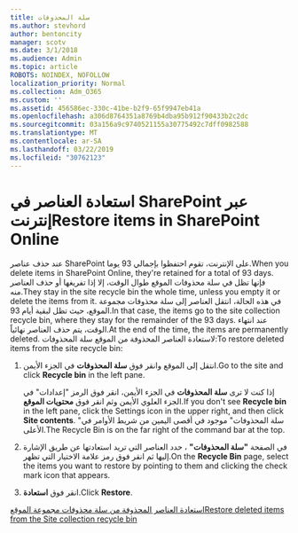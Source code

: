 ```yaml
---
title: سلة المحذوفات
ms.author: stevhord
author: bentoncity
manager: scotv
ms.date: 3/1/2018
ms.audience: Admin
ms.topic: article
ROBOTS: NOINDEX, NOFOLLOW
localization_priority: Normal
ms.collection: Adm_O365
ms.custom: ''
ms.assetid: 456586ec-330c-41be-b2f9-65f9947eb41a
ms.openlocfilehash: a306d8764351a8769b4dba95b912f90433b2c2dc
ms.sourcegitcommit: 03a156a9c9740521155a30775492c7dff0982588
ms.translationtype: MT
ms.contentlocale: ar-SA
ms.lasthandoff: 03/22/2019
ms.locfileid: "30762123"
---
```

# <a name="restore-items-in-sharepoint-online"></a><span data-ttu-id="77fb0-102">استعادة العناصر في SharePoint عبر إنترنت</span><span class="sxs-lookup"><span data-stu-id="77fb0-102">Restore items in SharePoint Online</span></span>

<span data-ttu-id="77fb0-103">عند حذف عناصر SharePoint على الإنترنت، تقوم احتفظوا بإجمالي 93 يوما.</span><span class="sxs-lookup"><span data-stu-id="77fb0-103">When you delete items in SharePoint Online, they're retained for a total of 93 days.</span></span> <span data-ttu-id="77fb0-104">فإنها تظل في سلة محذوفات الموقع طوال الوقت، إلا إذا تفريغها أو حذف العناصر منه.</span><span class="sxs-lookup"><span data-stu-id="77fb0-104">They stay in the site recycle bin the whole time, unless you empty it or delete the items from it.</span></span> <span data-ttu-id="77fb0-105">في هذه الحالة، انتقل العناصر إلى سلة محذوفات مجموعة الموقع، حيث تظل لبقية أيام 93.</span><span class="sxs-lookup"><span data-stu-id="77fb0-105">In that case, the items go to the site collection recycle bin, where they stay for the remainder of the 93 days.</span></span> <span data-ttu-id="77fb0-106">عند انتهاء الوقت، يتم حذف العناصر نهائياً.</span><span class="sxs-lookup"><span data-stu-id="77fb0-106">At the end of the time, the items are permanently deleted.</span></span> <span data-ttu-id="77fb0-107">لاستعادة العناصر المحذوفة من الموقع سلة المحذوفات:</span><span class="sxs-lookup"><span data-stu-id="77fb0-107">To restore deleted items from the site recycle bin:</span></span>
  
1. <span data-ttu-id="77fb0-108">انتقل إلى الموقع وانقر فوق **سلة المحذوفات** في الجزء الأيمن.</span><span class="sxs-lookup"><span data-stu-id="77fb0-108">Go to the site and click **Recycle bin** in the left pane.</span></span> 
    
    <span data-ttu-id="77fb0-109">إذا كنت لا ترى **سلة المحذوفات** في الجزء الأيمن، انقر فوق الرمز "إعدادات" في الجزء العلوي الأيمن وثم انقر فوق **محتويات الموقع**.</span><span class="sxs-lookup"><span data-stu-id="77fb0-109">If you don't see **Recycle bin** in the left pane, click the Settings icon in the upper right, and then click **Site contents**.</span></span> <span data-ttu-id="77fb0-110">"سلة المحذوفات" موجود في أقصى اليمين من شريط الأوامر في الأعلى.</span><span class="sxs-lookup"><span data-stu-id="77fb0-110">The Recycle Bin is on the far right of the command bar at the top.</span></span>
    
2. <span data-ttu-id="77fb0-111">في الصفحة **"سلة المحذوفات"** ، حدد العناصر التي تريد استعادتها عن طريق الإشارة إليها ثم انقر فوق رمز علامة الاختيار التي تظهر.</span><span class="sxs-lookup"><span data-stu-id="77fb0-111">On the **Recycle Bin** page, select the items you want to restore by pointing to them and clicking the check mark icon that appears.</span></span> 
    
3. <span data-ttu-id="77fb0-112">انقر فوق **استعادة**.</span><span class="sxs-lookup"><span data-stu-id="77fb0-112">Click **Restore**.</span></span>
    
[<span data-ttu-id="77fb0-113">استعادة العناصر المحذوفة من سلة محذوفات مجموعة الموقع</span><span class="sxs-lookup"><span data-stu-id="77fb0-113">Restore deleted items from the Site collection recycle bin</span></span>](https://go.microsoft.com/fwlink/?linkid=866439)
  

